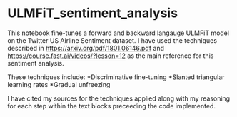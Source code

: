 # ULMFiT_sentiment_analysis
This notebook fine-tunes a forward and backward langauge ULMFiT model on the Twitter US Airline Sentiment dataset. I have used the techniques described in https://arxiv.org/pdf/1801.06146.pdf and https://course.fast.ai/videos/?lesson=12 as the main reference for this sentiment analysis.

These techniques include:
*Discriminative fine-tuning
*Slanted triangular learning rates
*Gradual unfreezing

I have cited my sources for the techniques applied along with my reasoning for each step within the text blocks preceeding the code implemented.
